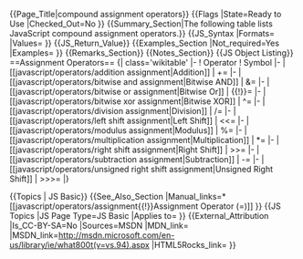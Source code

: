 {{Page_Title|compound assignment operators}}
{{Flags
|State=Ready to Use
|Checked_Out=No
}}
{{Summary_Section|The following table lists JavaScript compound assignment operators.}}
{{JS_Syntax
|Formats=
|Values=
}}
{{JS_Return_Value}}
{{Examples_Section
|Not_required=Yes
|Examples=
}}
{{Remarks_Section}}
{{Notes_Section}}
{{JS Object Listing}}
==Assignment Operators==
{| class='wikitable'
|-
! Operator
! Symbol
|-
| [[javascript/operators/addition assignment|Addition]]
| +=
|-
| [[javascript/operators/bitwise and assignment|Bitwise AND]]
| &amp;=
|-
| [[javascript/operators/bitwise or assignment|Bitwise Or]]
| {{!}}=
|-
| [[javascript/operators/bitwise xor assignment|Bitwise XOR]]
| ^=
|-
| [[javascript/operators/division assignment|Division]]
| /=
|-
| [[javascript/operators/left shift assignment|Left Shift]]
| &lt;&lt;=
|-
| [[javascript/operators/modulus assignment|Modulus]]
| %=
|-
| [[javascript/operators/multiplication assignment|Multiplication]]
| *=
|-
| [[javascript/operators/right shift assignment|Right Shift]]
| &gt;&gt;=
|-
| [[javascript/operators/subtraction assignment|Subtraction]]
| -=
|-
| [[javascript/operators/unsigned right shift assignment|Unsigned Right Shift]]
| &gt;&gt;&gt;=
|}

{{Topics | JS Basic}}
{{See_Also_Section
|Manual_links=* [[javascript/operators/assignment{{!}}Assignment Operator (=)]]
}}
{{JS Topics
|JS Page Type=JS Basic
|Applies to=
}}
{{External_Attribution
|Is_CC-BY-SA=No
|Sources=MSDN
|MDN_link=
|MSDN_link=http://msdn.microsoft.com/en-us/library/ie/what800t(v=vs.94).aspx
|HTML5Rocks_link=
}}